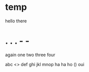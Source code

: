 # temp
hello
 there
# . . . - -
again one two three four

abc
<>
def
ghi
jkl mnop
ha ha ho
()
oui 

